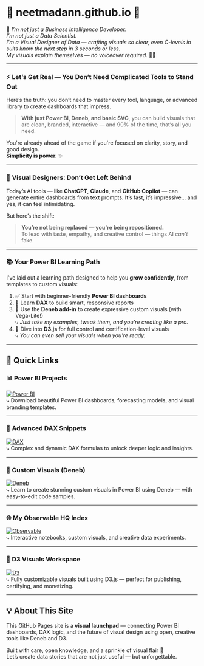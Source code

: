 <link rel="stylesheet" href="style.css">

<div class="container">

# 🎀 neetmadann.github.io 🎀

<div class="headstone-quote">
  🌸 <em>I’m not just a Business Intelligence Developer.<br>
  I’m not just a Data Scientist.<br>
  I’m a Visual Designer of Data — crafting visuals so clear, even C-levels in suits know the next step in 3 seconds or less.<br>
  My visuals explain themselves — no voiceover required.</em> 🎨✨
</div>

---

### ⚡ Let’s Get Real — You Don’t Need Complicated Tools to Stand Out

Here’s the truth: you don’t need to master every tool, language, or advanced library to create dashboards that impress.

> **With just Power BI, Deneb, and basic SVG**, you can build visuals that are clean, branded, interactive — and 90% of the time, that’s all you need.

You're already ahead of the game if you're focused on clarity, story, and good design.  
**Simplicity is power.** ✨

---

### 🎯 Visual Designers: Don’t Get Left Behind

Today’s AI tools — like **ChatGPT**, **Claude**, and **GitHub Copilot** — can generate entire dashboards from text prompts. It’s fast, it’s impressive… and yes, it can feel intimidating.

But here’s the shift:

> **You’re not being replaced — you're being repositioned.**  
To lead with taste, empathy, and creative control — things AI *can’t* fake.

---

### 📚 Your Power BI Learning Path

I've laid out a learning path designed to help you **grow confidently**, from templates to custom visuals:

1. ✅ Start with beginner-friendly **Power BI dashboards**  
2. 🔧 Learn **DAX** to build smart, responsive reports  
3. 🎨 Use the **Deneb add-in** to create expressive custom visuals (with Vega-Lite!)  
   ⤷ *Just take my examples, tweak them, and you're creating like a pro.*  
4. 🧪 Dive into **D3.js** for full control and certification-level visuals  
   ⤷ *You can even sell your visuals when you're ready.*

---

## 🌈 Quick Links

### 📊 Power BI Projects  
[![Power BI](https://img.shields.io/badge/View%20Power%20BI%20Folder-Dashboards%20%26%20Templates-orange?style=for-the-badge&logo=powerbi)](https://github.com/neetmadann/neetmadann.github.io/tree/main/PowerBI)  
⤷ Download beautiful Power BI dashboards, forecasting models, and visual branding templates.

---

### 🧠 Advanced DAX Snippets  
[![DAX](https://img.shields.io/badge/Explore%20DAX%20Logic-Hard%20Level%20Equations-yellow?style=for-the-badge&logo=dynamics365)](https://github.com/neetmadann/neetmadann.github.io/tree/main/DAX)  
⤷ Complex and dynamic DAX formulas to unlock deeper logic and insights.

---

### 🎨 Custom Visuals (Deneb)  
[![Deneb](https://img.shields.io/badge/Deneb%20Reports-Vega--Lite%20Visuals-blueviolet?style=for-the-badge&logo=vega)](https://github.com/neetmadann/neetmadann.github.io/tree/main/Deneb)  
⤷ Learn to create stunning custom visuals in Power BI using Deneb — with easy-to-edit code samples.

---

### 🌐 My Observable HQ Index  
[![Observable](https://img.shields.io/badge/Visit%20Observable%20HQ-Main%20Index-ff69b4?style=for-the-badge&logo=observable)](https://observablehq.com/@neetmadan)  
⤷ Interactive notebooks, custom visuals, and creative data experiments.

---

### 🌳 D3 Visuals Workspace  
[![D3](https://img.shields.io/badge/Explore%20D3.js%20Work-D3%20Custom%20Visuals-green?style=for-the-badge&logo=d3.js)](https://observablehq.com/collection/@neetmadan/d3-custom-visuals)  
⤷ Fully customizable visuals built using D3.js — perfect for publishing, certifying, and monetizing.

---

## 💡 About This Site

This GitHub Pages site is a **visual launchpad** — connecting Power BI dashboards, DAX logic, and the future of visual design using open, creative tools like Deneb and D3.

Built with care, open knowledge, and a sprinkle of visual flair 💫  
Let’s create data stories that are not just useful — but unforgettable.

</div>
